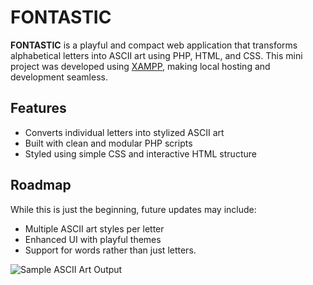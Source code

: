 # FONTASTIC

**FONTASTIC** is a playful and compact web application that transforms alphabetical letters into ASCII art using PHP, HTML, and CSS.
This mini project was developed using [XAMPP](https://www.apachefriends.org/index.html), making local hosting and development seamless.

## Features
- Converts individual letters into stylized ASCII art
- Built with clean and modular PHP scripts
- Styled using simple CSS and interactive HTML structure

## Roadmap
While this is just the beginning, future updates may include:

- Multiple ASCII art styles per letter
- Enhanced UI with playful themes
- Support for words rather than just letters.

![Sample ASCII Art Output](https://github.com/user-attachments/assets/6e88621e-1c05-40f3-b5e2-b12741580ff7)

